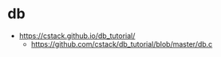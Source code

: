 # db

* https://cstack.github.io/db_tutorial/
    * https://github.com/cstack/db_tutorial/blob/master/db.c
